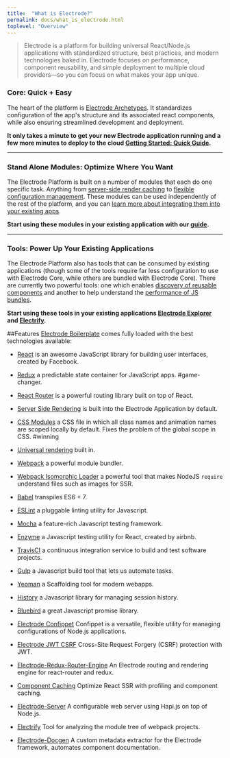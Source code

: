 ```yaml
---
title:  "What is Electrode?"
permalink: docs/what_is_electrode.html
toplevel: "Overview"
---
```


> Electrode is a platform for building universal React/Node.js applications with standardized structure, best practices, and modern technologies baked in. Electrode focuses on performance, component reusability, and simple deployment to multiple cloud providers—so you can focus on what makes your app unique.

### Core: Quick + Easy
The heart of the platform is [Electrode Archetypes](https://github.com/electrode-io?utf8=%E2%9C%93&query=archetype%20only%3Asources%20). It standardizes configuration of the app's structure and its associated react components, while also ensuring streamlined development and deployment.

**It only takes a minute to get your new Electrode application running and a few more minutes to deploy to the cloud [Getting Started: Quick Guide](quick_guide.html).**

<hr>

### Stand Alone Modules: Optimize Where You Want
The Electrode Platform is built on a number of modules that each do one specific task. Anything from [server-side render caching](server_side_render_cache.html) to [flexible configuration management](confippet.html). These modules can be used independently of the rest of the platform, and you can [learn more about integrating them into your existing apps](stand_alone_modules.html).

**Start using these modules in your existing application with our [guide](stand_alone_modules.html).**

<hr>

### Tools: Power Up Your Existing Applications
The Electrode Platform also has tools that can be consumed by existing applications (though some of the tools require far less configuration to use with Electrode Core, while others are bundled with Electrode Core). There are currently two powerful tools: one which enables [discovery of reusable components](electrode_explorer.html) and another to help understand the [performance of JS bundles](electrify.html).

**Start using these tools in your existing applications [Electrode Explorer](electrode_explorer.html) and [Electrify](electrify.html).**

##Features
[Electrode Boilerplate](https://github.com/electrode-io/electrode-boilerplate-universal-react-node) comes fully loaded with the best technologies available:

*  [React](https://facebook.github.io/react/index.html) is an awesome JavaScript library for building user interfaces, created by Facebook.

*  [Redux](http://redux.js.org/docs/basics/UsageWithReact.html) a predictable state container for JavaScript apps. #game-changer.

*  [React Router](https://github.com/ReactTraining/react-router/tree/master/docs) is a powerful routing library built on top of React.

*  [Server Side Rendering](https://facebook.github.io/react/docs/environments.html#node.js) is built into the Electrode Application by default.

*  [CSS Modules](https://github.com/css-modules/css-modules) a CSS file in which all class names and animation names are scoped locally by default. Fixes the problem of the global scope in CSS. #winning

*  [Universal rendering](https://medium.com/@mjackson/universal-javascript-4761051b7ae9#.xjxr5yj5z) built in.

*  [Webpack](https://webpack.github.io/docs/motivation.html) a powerful module bundler.

*  [Webpack Isomorphic Loader](https://github.com/jchip/isomorphic-loader) a powerful tool that makes NodeJS `require` understand files such as images for SSR.

*  [Babel](https://babeljs.io/) transpiles ES6 + 7.

*  [ESLint](http://eslint.org/) a pluggable linting utility for Javascript.

*  [Mocha](https://mochajs.org/) a feature-rich Javascript testing framework.

*  [Enzyme](https://github.com/airbnb/enzyme) a Javascript testing utility for React, created by airbnb.

*  [TravisCI](https://travis-ci.org/) a continuous integration service to build and test software projects.

*  [Gulp](http://gulpjs.com/) a Javascript build tool that lets us automate tasks.

*  [Yeoman](http://yeoman.io/) a Scaffolding tool for modern webapps.

*  [History](https://www.npmjs.com/package/history) a Javascript library for managing session history.

*  [Bluebird](http://bluebirdjs.com/docs/why-promises.html) a great Javascript promise library.

*  [Electrode Confippet](https://github.com/electrode-io/electrode-confippet) Confippet is a versatile, flexible utility for managing configurations of Node.js applications.

*  [Electrode JWT CSRF](https://github.com/electrode-io/electrode-csrf-jwt) Cross-Site Request Forgery (CSRF) protection with JWT.

*  [Electrode-Redux-Router-Engine](https://github.com/electrode-io/redux-router-engine) An Electrode routing and rendering engine for react-router and redux.

*  [Component Caching](https://github.com/electrode-io/electrode-react-ssr-caching) Optimize React SSR with profiling and component caching.

*  [Electrode-Server](https://github.com/electrode-io/electrode-server) A configurable web server using Hapi.js on top of Node.js.

*  [Electrify](https://github.com/electrode-io/electrify) Tool for analyzing the module tree of webpack projects.

*  [Electrode-Docgen](https://github.com/electrode-io/electrode-docgen) A custom metadata extractor for the Electrode framework, automates component documentation.
